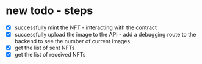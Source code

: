 

# new todo - steps
- [x] successfully mint the NFT - interacting with the contract
- [x] successfully upload the image to the API - add a debugging route to the backend to see the number of current images
- [x] get the list of sent NFTs
- [x] get the list of received NFTs
